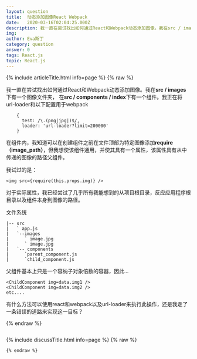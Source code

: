 ```yaml
---
layout: question
title:  动态添加图像React Webpack
date:   2020-03-16T02:04:25.000Z
description: 我一直在尝试找出如何通过React和Webpack动态添加图像。我在src / images下有一个图像文件夹，  在src / components /...
img: 
author: Eva斯丁
category: question
answer: 0
tags: React.js
topic: React.js
---
```

<div class="article-root">
  <div class="article">
    {% include articleTitle.html info=page %}
    {% raw %}
    <div class="article-content"><p><font style="vertical-align: inherit;"><font style="vertical-align: inherit;">我一直在尝试找出如何通过React和Webpack动态添加图像。</font><font style="vertical-align: inherit;">我在</font></font><strong><font style="vertical-align: inherit;"><font style="vertical-align: inherit;">src / images</font></font></strong><font style="vertical-align: inherit;"><font style="vertical-align: inherit;">下有一个图像文件夹，</font><font style="vertical-align: inherit;">  在</font></font><strong><font style="vertical-align: inherit;"><font style="vertical-align: inherit;">src / components / index</font></font></strong><font style="vertical-align: inherit;"><font style="vertical-align: inherit;">下有一个组件</font><font style="vertical-align: inherit;">。</font><font style="vertical-align: inherit;">我正在将url-loader和以下配置用于webpack</font></font></p>

<pre><code>    {<font></font>
      test: /\.(png|jpg|)$/,<font></font>
      loader: 'url-loader?limit=200000'<font></font>
    }<font></font>
</code></pre>

<p><font style="vertical-align: inherit;"><font style="vertical-align: inherit;">在组件内，我知道可以</font><font style="vertical-align: inherit;">在创建组件之前在文件顶部为特定图像</font><font style="vertical-align: inherit;">添加</font></font><strong><font style="vertical-align: inherit;"><font style="vertical-align: inherit;">require（image_path）</font></font></strong><font style="vertical-align: inherit;"><font style="vertical-align: inherit;">，但我想使该组件通用，并使其具有一个属性，该属性具有从中传递的图像的路径父组件。  </font></font></p>

<p><font style="vertical-align: inherit;"><font style="vertical-align: inherit;">我试过的是：</font></font></p>

<pre><code>&lt;img src={require(this.props.img)} /&gt;
</code></pre>

<p><font style="vertical-align: inherit;"><font style="vertical-align: inherit;">对于实际属性，我已经尝试了几乎所有我能想到的从项目根目录，反应应用程序根目录以及组件本身到图像的路径。</font></font></p>

<p><font style="vertical-align: inherit;"><font style="vertical-align: inherit;">文件系统 </font></font></p>

<pre><code>|-- src<font></font>
|   ` app.js<font></font>
|   `--images<font></font>
|      ` image.jpg<font></font>
|      ` image.jpg<font></font>
|   `-- components<font></font>
|      `parent_component.js<font></font>
|      `child_component.js<font></font>
</code></pre>

<p><font style="vertical-align: inherit;"><font style="vertical-align: inherit;">父组件基本上只是一个容纳子对象倍数的容器，因此...</font></font></p>

<pre><code>&lt;ChildComponent img=data.img1 /&gt;<font></font>
&lt;ChildComponent img=data.img2 /&gt;<font></font>
etc....<font></font>
</code></pre>

<p><font style="vertical-align: inherit;"><font style="vertical-align: inherit;">有什么方法可以使用react和webpack以及url-loader来执行此操作，还是我走了一条错误的道路来实现这一目标？</font></font></p></div>
    {% endraw %}
  </div>
  <p style="height: 0;width:0;overflow: hidden;"> 第1657篇《动态添加图像React Webpack》来自Winter(https://github.com/aiyld/aiyld.github.io)的站点</p>
  <div class="discuss-wrapper">
    {% include discussTitle.html info=page %}
    {% raw %}
    
    {% endraw %}
  </div>
<div>
